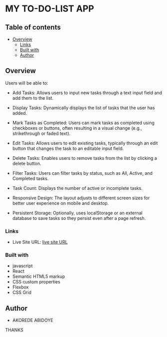 #  MY TO-DO-LIST APP

## Table of contents

- [Overview](#overview)
  - [Links](#links)
  - [Built with](#built-with)
  - [Author](#author)
  


## Overview


Users will be able to:

- Add Tasks: Allows users to input new tasks through a text input field and add them to the list.

- Display Tasks: Dynamically displays the list of tasks that the user has added.

- Mark Tasks as Completed: Users can mark tasks as completed using checkboxes or buttons, often resulting in a visual change (e.g., strikethrough or faded text).

- Edit Tasks: Allows users to edit existing tasks, typically through an edit button that changes the task to an editable input field.

- Delete Tasks: Enables users to remove tasks from the list by clicking a delete button.

- Filter Tasks: Users can filter tasks by status, such as All, Active, and Completed tasks.

- Task Count: Displays the number of active or incomplete tasks.

- Responsive Design: The layout adjusts to different screen sizes for better user experience on mobile and desktop.

- Persistent Storage: Optionally, uses localStorage or an external database to save tasks so they persist even after a page refresh.




### Links

- Live Site URL: [live site URL]( https://my-todo-list-react-henna.vercel.app/ )


### Built with
- javascript
- React
- Semantic HTML5 markup
- CSS custom properties
- Flexbox
- CSS Grid



## Author

- AKOREDE ABIDOYE



THANKS 